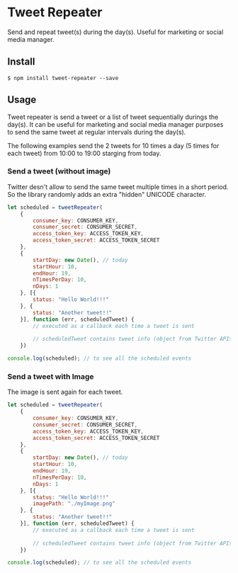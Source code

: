 # Tweet Repeater
Send and repeat tweet(s) during the day(s). Useful for marketing or social media manager.
 
## Install 

```
$ npm install tweet-repeater --save
```

## Usage

Tweet repeater is send a tweet or a list of tweet sequentially durings the day(s). It can be useful for marketing and social media manager purposes to send the same tweet at regular intervals during the day(s).

The following examples send the 2 tweets for 10 times a day (5 times for each tweet) from 10:00 to 19:00 starging from today.

### Send a tweet (without image)
Twitter desn't allow to send the same tweet multiple times in a short period. So the library randomly adds an extra "hidden" UNICODE character.

```javascript
let scheduled = tweetRepeater(
    {
        consumer_key: CONSUMER_KEY,
        consumer_secret: CONSUMER_SECRET,
        access_token_key: ACCESS_TOKEN_KEY,
        access_token_secret: ACCESS_TOKEN_SECRET
    },
    {
        startDay: new Date(), // today
        startHour: 10, 
        endHour: 19,
        nTimesPerDay: 10,
        nDays: 1
    }, [{
        status: "Hello World!!!"
    }, {
        status: "Another tweet!!"
    }], function (err, scheduledTweet) {
        // executed as a callback each time a tweet is sent
        
        // scheduledTweet contains tweet info (object from Twitter APIs)
    })

console.log(scheduled); // to see all the scheduled events
```

### Send a tweet with Image
The image is sent again for each tweet.

```javascript
let scheduled = tweetRepeater(
    {
        consumer_key: CONSUMER_KEY,
        consumer_secret: CONSUMER_SECRET,
        access_token_key: ACCESS_TOKEN_KEY,
        access_token_secret: ACCESS_TOKEN_SECRET
    },
    {
        startDay: new Date(), // today
        startHour: 10, 
        endHour: 19,
        nTimesPerDay: 10,
        nDays: 1
    }, [{
        status: "Hello World!!!"
        imagePath: "./myImage.png"
    }, {
        status: "Another tweet!!"
    }], function (err, scheduledTweet) {
        // executed as a callback each time a tweet is sent
        
        // scheduledTweet contains tweet info (object from Twitter APIs)
    })

console.log(scheduled); // to see all the scheduled events
```